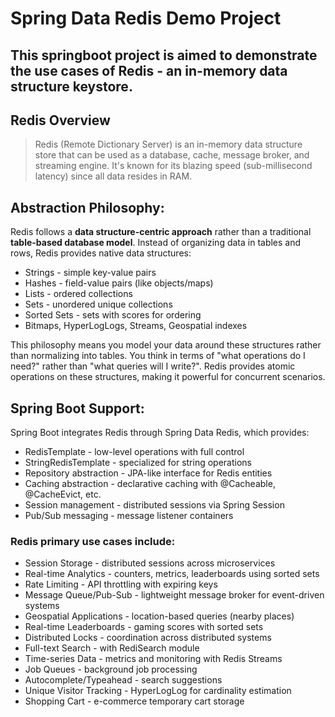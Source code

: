 # Spring Data Redis Demo Project

## This springboot project is aimed to demonstrate the use cases of Redis - an in-memory data structure keystore.
## Redis Overview
> Redis (Remote Dictionary Server) is an in-memory data structure store that can be used as a 
> database, cache, message broker, and streaming engine. It's known for its blazing speed (sub-millisecond latency) 
> since all data resides in RAM.

## **Abstraction Philosophy:** <br>
  Redis follows a  **data structure-centric approach** rather than a traditional **table-based database model**. Instead of organizing data in tables and rows, Redis provides native data structures:

+ Strings - simple key-value pairs
+ Hashes - field-value pairs (like objects/maps)
+ Lists - ordered collections
+ Sets - unordered unique collections
+ Sorted Sets - sets with scores for ordering
+ Bitmaps, HyperLogLogs, Streams, Geospatial indexes

This philosophy means you model your data around these structures rather than normalizing into tables.
You think in terms of "what operations do I need?" rather than "what queries will I write?". Redis provides 
atomic operations on these structures, making it powerful for concurrent scenarios.

## **Spring Boot Support:** <br>
Spring Boot integrates Redis through Spring Data Redis, which provides:

* RedisTemplate - low-level operations with full control
* StringRedisTemplate - specialized for string operations
* Repository abstraction - JPA-like interface for Redis entities
* Caching abstraction - declarative caching with @Cacheable, @CacheEvict, etc.
* Session management - distributed sessions via Spring Session
* Pub/Sub messaging - message listener containers

###  Redis primary use cases include:
* Session Storage - distributed sessions across microservices
* Real-time Analytics - counters, metrics, leaderboards using sorted sets
* Rate Limiting - API throttling with expiring keys
* Message Queue/Pub-Sub - lightweight message broker for event-driven systems
* Geospatial Applications - location-based queries (nearby places)
* Real-time Leaderboards - gaming scores with sorted sets
* Distributed Locks - coordination across distributed systems
* Full-text Search - with RediSearch module
* Time-series Data - metrics and monitoring with Redis Streams
* Job Queues - background job processing
* Autocomplete/Typeahead - search suggestions
* Unique Visitor Tracking - HyperLogLog for cardinality estimation
* Shopping Cart - e-commerce temporary cart storage
  